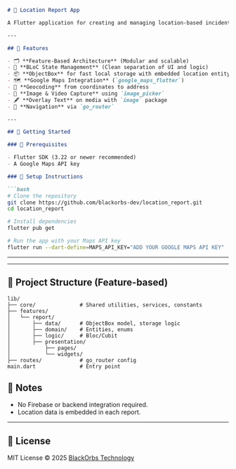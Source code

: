 ```markdown
# 📍 Location Report App

A Flutter application for creating and managing location-based incident reports. Users can capture media, select a report type, enter a description, and submit with automatic location tagging and address resolution.

---

## 🔧 Features

- 🗂 **Feature-Based Architecture** (Modular and scalable)
- 🧠 **BLoC State Management** (Clean separation of UI and logic)
- 📦 **ObjectBox** for fast local storage with embedded location entity and enum support
- 🗺️ **Google Maps Integration** (`google_maps_flutter`)
- 📍 **Geocoding** from coordinates to address
- 📸 **Image & Video Capture** using `image_picker`
- 🖋 **Overlay Text** on media with `image` package
- 🔀 **Navigation** via `go_router`

---

## 🚀 Getting Started

### 🔑 Prerequisites

- Flutter SDK (3.22 or newer recommended)
- A Google Maps API key

### 🔨 Setup Instructions

```bash
# Clone the repository
git clone https://github.com/blackorbs-dev/location_report.git
cd location_report

# Install dependencies
flutter pub get

# Run the app with your Maps API key
flutter run --dart-define=MAPS_API_KEY="ADD YOUR GOOGLE MAPS API KEY"
```

---

---

## 📁 Project Structure (Feature-based)

```text
lib/
├── core/              # Shared utilities, services, constants
├── features/
│   └── report/
│       ├── data/      # ObjectBox model, storage logic
│       ├── domain/    # Entities, enums
│       ├── logic/     # Bloc/Cubit
│       ├── presentation/
│           ├── pages/
│           └── widgets/
├── routes/            # go_router config
main.dart              # Entry point
```


## 📌 Notes

- No Firebase or backend integration required.
- Location data is embedded in each report.

---

## 📜 License

MIT License © 2025 [BlackOrbs Technology](https://github.com/blackorbs-dev)
```
